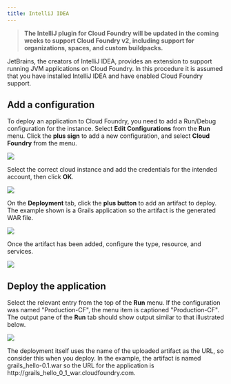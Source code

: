```yaml
---
title: IntelliJ IDEA
---
```


> **The IntelliJ plugin for Cloud Foundry will be updated in the coming weeks to support Cloud Foundry v2, including support for organizations, spaces, and custom buildpacks.**

JetBrains, the creators of IntelliJ IDEA, provides an extension to support running JVM applications on Cloud Foundry. In this procedure it is assumed that you have installed IntelliJ IDEA and have enabled Cloud Foundry support.

## <a id='adding-a-configuration'></a>Add a configuration ##

To deploy an application to Cloud Foundry, you need to add a Run/Debug configuration for the instance. Select **Edit Configurations** from the **Run** menu. Click the **plus sign** to add a new configuration, and select **Cloud Foundry** from the menu.

<img src="/images/intellij/add-configuration.png" />

Select the correct cloud instance and add the credentials for the intended account, then click **OK**.

<img src="/images/intellij/credentials.png" />

On the **Deployment** tab, click the **plus button** to add an artifact to deploy. The example shown is a Grails application so the artifact is the generated WAR file.

<img src="/images/intellij/add-artifact.png" />

Once the artifact has been added, configure the type, resource, and services.

<img src="/images/intellij/config-artifact.png" />

## <a id='deploying'></a>Deploy the application ##

Select the relevant entry from the top of the **Run** menu. If the configuration was named "Production-CF", the menu item is captioned "Production-CF". The output pane of the **Run** tab should show output similar to that illustrated below.

<img src="/images/intellij/deploy-output.png" />

The deployment itself uses the name of the uploaded artifact as the URL, so consider this when you deploy. In the example, the artifact is named grails\_hello-0.1.war so the URL for the application is http://grails\_hello\_0\_1\_war.cloudfoundry.com.
